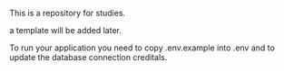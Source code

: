 This is a repository for studies.

a template will be added later.

To run your application you need to copy .env.example into .env and to update the database connection creditals.
